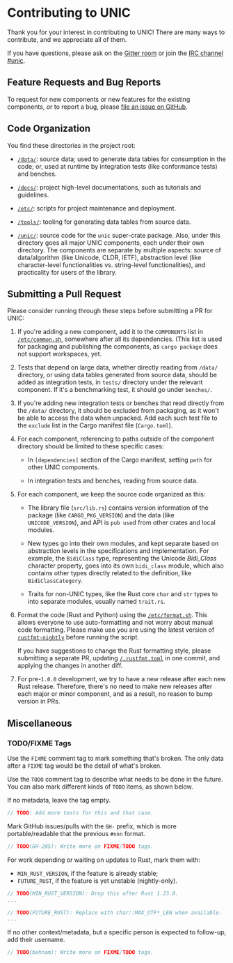 # Contributing to UNIC

Thank you for your interest in contributing to UNIC! There are many ways to
contribute, and we appreciate all of them.

If you have questions, please ask on the [Gitter
room](https://gitter.im/open-i18n/rust-unic) or join the [IRC channel
\#unic](http://chat.mibbit.com/?server=irc.mozilla.org&channel=%23unic).

## Feature Requests and Bug Reports

To request for new components or new features for the existing components, or to
report a bug, please [file an issue on
GitHub](https://github.com/open-i18n/rust-unic/issues/new).

## Code Organization

You find these directories in the project root:

-   [`/data/`](data/): source data; used to generate data tables for consumption
    in the code; or, used at runtime by integration tests (like conformance
    tests) and benches.

-   [`/docs/`](docs/): project high-level documentations, such as tutorials and
    guidelines.

-   [`/etc/`](etc/): scripts for project maintenance and deployment.

-   [`/tools/`](tools/): tooling for generating data tables from source data.

-   [`/unic/`](unic/): source code for the `unic` super-crate package. Also,
    under this directory goes all major UNIC components, each under their own
    directory. The components are separate by multiple aspects: source of
    data/algorithm (like Unicode, CLDR, IETF), abstraction level (like
    character-level functionalities vs. string-level functionalities), and
    practicality for users of the library.

## Submitting a Pull Request

Please consider running through these steps before submitting a PR for UNIC:

1.  If you're adding a new component, add it to the `COMPONENTS` list in
    [`/etc/common.sh`](etc/common.sh), somewhere after all its dependencies.
    (This list is used for packaging and publishing the components, as `cargo
    package` does not support workspaces, yet.

2.  Tests that depend on large data, whether directly reading from `/data/`
    directory, or using data tables generated from source data, should be added
    as integration tests, in `tests/` directory under the relevant component. If
    it's a benchmarking test, it should go under `benches/`.

3.  If you're adding new integration tests or benches that read directly from
    the `/data/` directory, it should be excluded from packaging, as it won't be
    able to access the data when unpacked. Add each such test file to the
    `exclude` list in the Cargo manifest file (`Cargo.toml`).

4.  For each component, referencing to paths outside of the component directory
    should be limited to these specific cases:

    -   In `[dependencies]` section of the Cargo manifest, setting `path` for
        other UNIC components.

    -   In integration tests and benches, reading from source data.

5.  For each component, we keep the source code organized as this:

    -   The library file (`src/lib.rs`) contains version information of the
        package (like `CARGO_PKG_VERSION`) and the data (like
        `UNICODE_VERSION`), and API is `pub use`d from other crates and local
        modules.

    -   New types go into their own modules, and kept separate based on
        abstraction levels in the specifications and implementation. For
        example, the `BidiClass` type, representing the Unicode *Bidi_Class*
        character property, goes into its own `bidi_class` module, which also
        contains other types directly related to the definition, like
        `BidiClassCategory`.

    -   Traits for non-UNIC types, like the Rust core `char` and `str` types to
        into separate modules, usually named `trait.rs`.

6.  Format the code (Rust and Python) using the
    [`/etc/format.sh`](etc/format.sh). This allows everyone to use
    auto-formatting and not worry about manual code formatting.  Please make use
    you are using the latest version of
    [`rustfmt-nightly`](https://crates.io/crates/rustfmt-nightly) before running
    the script.

    If you have suggestions to change the Rust formatting style, please
    submitting a separate PR, updating [`/.rustfmt.toml`](.rustfmt.toml) in one
    commit, and applying the changes in another diff.

7.  For pre-`1.0.0` development, we try to have a new release after each new
    Rust release. Therefore, there's no need to make new releases after each
    major or minor component, and as a result, no reason to bump version in PRs.

## Miscellaneous

### TODO/FIXME Tags

Use the `FIXME` comment tag to mark something that's broken. The only data after
a `FIXME` tag would be the detail of what's broken.

Use the `TODO` comment tag to describe what needs to be done in the future. You
can also mark different kinds of `TODO` items, as shown below.

If no metadata, leave the tag empty.

```rust
// TODO: Add more tests for this and that case.
```

Mark GitHub issues/pulls with the `GH-` prefix, which is more portable/readable
that the previous `#nnn` format.

```rust
// TODO(GH-205): Write more on FIXME/TODO tags.
```

For work depending or waiting on updates to Rust, mark them with:
-   `MIN_RUST_VERSION`, if the feature is already stable;
-   `FUTURE_RUST`, if the feature is yet unstable (nightly-only).

```rust
// TODO(MIN_RUST_VERSION): Drop this after Rust 1.23.0.
...

// TODO(FUTURE_RUST): Replace with char::MAX_UTF*_LEN when available.
...
```

If no other context/metadata, but a specific person is expected to follow-up,
add their username.

```rust
// TODO(behnam): Write more on FIXME/TODO tags.
```

